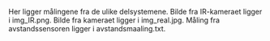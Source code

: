 Her ligger målingene fra de ulike delsystemene.
Bilde fra IR-kameraet ligger i img_IR.png.
Bilde fra kameraet ligger i img_real.jpg.
Måling fra avstandssensoren ligger i avstandsmaaling.txt.
